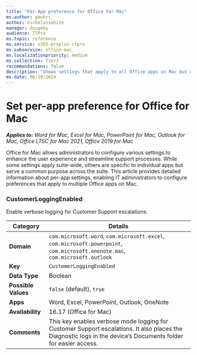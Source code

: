 ```yaml
---
title: "Per-App preference for Office for Mac"
ms.author: geokri
author: nicholasswhite
manager: dougeby
audience: ITPro
ms.topic: reference
ms.service: o365-proplus-itpro
ms.subservice: office-mac
ms.localizationpriority: medium
ms.collection: Tier3
recommendations: false
description: "Shows settings that apply to all Office apps on Mac but are configured per app."
ms.date: 06/19/2024
---
```


# Set per-app preference for Office for Mac

***Applies to:*** *Word for Mac, Excel for Mac, PowerPoint for Mac, Outlook for Mac, Office LTSC for Mac 2021, Office 2019 for Mac*

Office for Mac allows administrators to configure various settings to enhance the user experience and streamline support processes. While some settings apply suite-wide, others are specific to individual apps but serve a common purpose across the suite. This article provides detailed information about per-app settings, enabling IT administrators to configure preferences that apply to multiple Office apps on Mac.

### CustomerLoggingEnabled

Enable verbose logging for Customer Support escalations.

| **Category** | **Details** |
|--------------|-------------|
| **Domain**   | `com.microsoft.word`, `com.microsoft.excel`, `com.microsoft.powerpoint`, `com.microsoft.onenote.mac`, `com.microsoft.outlook` |
| **Key**      | `CustomerLoggingEnabled` |
| **Data Type**| Boolean |
| **Possible Values** | `false` (default), `true` |
| **Apps**     | Word, Excel, PowerPoint, Outlook, OneNote |
| **Availability** | 16.17 (Office for Mac) |
| **Comments** | This key enables verbose mode logging for Customer Support escalations. It also places the Diagnostic logs in the device’s Documents folder for easier access. |
